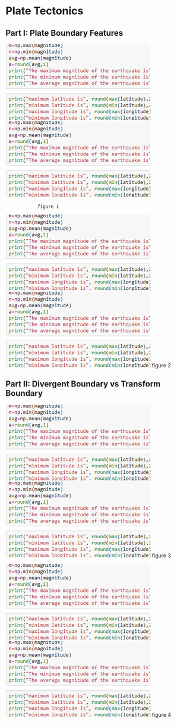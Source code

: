 # Plate Tectonics



## Part I: Plate Boundary Features
![](test_pic.PNG)
![](test_pic.PNG)

                figure 1
        
        
![](test_pic.PNG)
![](test_pic.PNG)
                figure 2


## Part II: Divergent Boundary vs Transform Boundary
![](test_pic.PNG)
![](test_pic.PNG)
        figure 3
        
        
        
![](test_pic.PNG)
![](test_pic.PNG)
        figure 4



